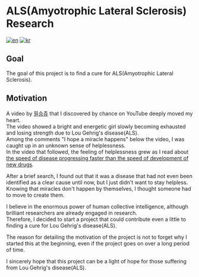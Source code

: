 # ALS(Amyotrophic Lateral Sclerosis) Research
[![en](https://img.shields.io/badge/lang-en-red.svg)](https://github.com/We-will-find-a-way-We-always-have/ALS-research/blob/main/README.md)
[![kr](https://img.shields.io/badge/lang-kr-blue.svg)](https://github.com/We-will-find-a-way-We-always-have/ALS-research/blob/main/README.kr.md)

## Goal
The goal of this project is to find a cure for ALS(Amyotrophic Lateral Sclerosis).


## Motivation

A video by [필승쥬](https://www.youtube.com/@blossom_joo) that I discovered by chance on YouTube deeply moved my heart.  
The video showed a bright and energetic girl slowly becoming exhausted and losing strength due to Lou Gehrig's disease(ALS).  
Among the comments "I hope a miracle happens" below the video, I was caught up in an unknown sense of helplessness.  
In the video that followed, the feeling of helplessness grew as I read about [the speed of disease progressing faster than the speed of development of new drugs](https://www.youtube.com/watch?v=s88OhEAbFr0&t=374s).  

After a brief search, I found out that it was a disease that had not even been identified as a clear cause until now, but I just didn't want to stay helpless.  
Knowing that miracles don't happen by themselves, I thought someone had to move to create them.  

I believe in the enormous power of human collective intelligence, although brilliant researchers are already engaged in research.  
Therefore, I decided to start a project that could contribute even a little to finding a cure for Lou Gehrig's disease(ALS).  

The reason for detailing the motivation of the project is not to forget why I started this at the beginning, even if the project goes on over a long period of time.  

I sincerely hope that this project can be a light of hope for those suffering from Lou Gehrig's disease(ALS).  
